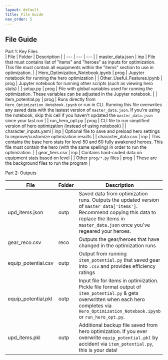 ```yaml
---
layout: default
title: File Guide
nav_order: 5
---
```


## File Guide

Part 1:  Key Files 
<br>
| File | Folder | Description |
| --- | --- | --- |
| master_data.json | inp | File that must contains list of "items" and "heroes" as inputs for optimization.  This file must contain all equipments within the "items" section to use in optimization. |
| Hero_Optimization_Notebook.ipynb | prog | Jupyter notebook for running the hero optimization |
| Other_Useful_Features.ipynb | prog | Jupyter notebook for running other scripts (such as viewing hero stats) |
| setup.py | prog | File with global variables used for running the optimization.  These variables can be adjusted in the Jupyter notebook. |
| item_potential.py | prog | Runs directly from `Hero_Optimization_Notebook.ipynb` or run in CLI.  Running this file overwrites any saved data with the lastest version of `master_data.json`.  If you're using the notebook, skip this cell if you haven't updated the `master_data.json` since your last run |
| run_hero_opt.py | prog | CLI file to run simplified version of hero optimization (instead of using notebook) |
| character_inputs.yaml | inp | Optional file to save and preload hero settings to improve/customize optimization results |
| character_data.csv | inp | This contains the base hero stats for level 50 and 60 fully awakened heroes.  This file must contain the hero (with the same spelling) in order to run the optimization. |
| gear_tiers.csv | inp | Contains hard-coded data on equipment stats based on level |
| Other `prog/*.py` files | prog | These are the background files to run the program |

Part 2:  Outputs <br>

| File | Folder | Description |
| --- | --- | --- |
| upd_items.json | outp | Saved data from optimization runs.  Outputs the updated version of `master_data['items']`.  Recommend copying this data to replace the items in `master_data.json` once you've regeared your heroes. |
| gear_reco.csv | reco | Outputs the gear/heroes that have changed in the optimization runs |
| equip_potential.csv | outp | Output from running `item_potential.py` that saved gear into `.csv` and provides efficiency ratings |
| equip_potential.pkl | outp | Input file for items in optimization.  Pickle file format output of `item_potential.py` & gets overwritten when each hero completes via `Hero_Optimization_Notebook.ipynb` or `run_hero_opt.py`. |
| upd_items.pkl | outp | Additional backup file saved from hero optimization. If you ever overwrite `equip_potential.pkl` by accident via `item_potential.py`, this is your data! |
